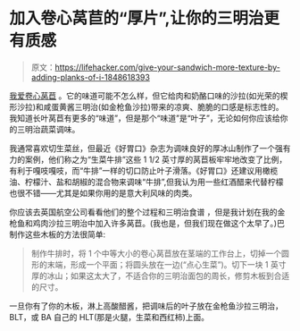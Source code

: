 # 加入卷心莴苣的“厚片”,让你的三明治更有质感

> 原文：<https://lifehacker.com/give-your-sandwich-more-texture-by-adding-planks-of-i-1848618393>

[我爱卷心莴苣](https://lifehacker.com/shredded-iceberg-is-the-best-lettuce-for-your-sandwich-1828834253) 。它的味道可能不怎么样，但它给肉和奶酪口味的沙拉(如光荣的楔形沙拉)和咸蛋黄酱三明治(如金枪鱼沙拉)带来的凉爽、脆脆的口感是标志性的。我知道长叶莴苣有更多的“味道”，但是那个“味道”是“叶子”，无论如何你应该给你的三明治蔬菜调味。



我通常喜欢切生菜丝，但最近《好胃口》杂志为调味良好的厚冰山制作了一个强有力的案例，他们称之为“生菜牛排”这些 1 1/2 英寸厚的莴苣板牢牢地改变了比例，有利于嘎吱嘎吱，而“牛排”一样的切口防止叶子滑落。《好胃口》还建议用橄榄油、柠檬汁、盐和胡椒的混合物来调味“牛排”,但我认为用一些红酒醋来代替柠檬也很不错——尤其是如果你用的是意大利风味的肉类。

你应该去英国航空公司看看他们的整个过程和三明治食谱 ，但是我计划在我的金枪鱼和鸡肉沙拉三明治中加入许多莴苣。(我也是，但我们现在做这个太早了。)巴制作这些木板的方法很简单:

> 制作牛排时，将 1 个中等大小的卷心莴苣放在茎端的工作台上，切掉一个圆形的末端，形成一个平面；将圆头放在一边(“点心生菜”)。切下一块 1 英寸厚的冰山；如果这太大了，不适合你的三明治面包的周长，修剪木板到合适的尺寸。

一旦你有了你的木板，淋上高酸醋酱，把调味后的叶子放在金枪鱼沙拉三明治，BLT，或 BA 自己的 HLT(那是火腿，生菜和西红柿)上面。